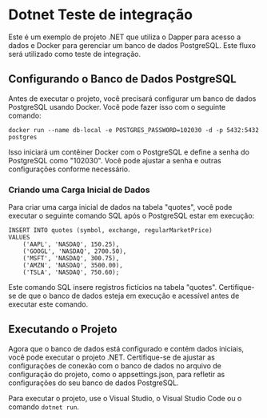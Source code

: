 # Dotnet Teste de integração

Este é um exemplo de projeto .NET que utiliza o Dapper para acesso a dados e Docker para gerenciar um banco de dados PostgreSQL. Este fluxo será utilizado como teste de integração.


## Configurando o Banco de Dados PostgreSQL

Antes de executar o projeto, você precisará configurar um banco de dados PostgreSQL usando Docker. Você pode fazer isso com o seguinte comando:

```shell
docker run --name db-local -e POSTGRES_PASSWORD=102030 -d -p 5432:5432 postgres
```

Isso iniciará um contêiner Docker com o PostgreSQL e define a senha do PostgreSQL como "102030". Você pode ajustar a senha e outras configurações conforme necessário.

### Criando uma Carga Inicial de Dados

Para criar uma carga inicial de dados na tabela "quotes", você pode executar o seguinte comando SQL após o PostgreSQL estar em execução:

```shell
INSERT INTO quotes (symbol, exchange, regularMarketPrice)
VALUES
    ('AAPL', 'NASDAQ', 150.25),
    ('GOOGL', 'NASDAQ', 2700.50),
    ('MSFT', 'NASDAQ', 300.75),
    ('AMZN', 'NASDAQ', 3500.00),
    ('TSLA', 'NASDAQ', 750.60);
```

Este comando SQL insere registros fictícios na tabela "quotes". Certifique-se de que o banco de dados esteja em execução e acessível antes de executar este comando.

## Executando o Projeto

Agora que o banco de dados está configurado e contém dados iniciais, você pode executar o projeto .NET. Certifique-se de ajustar as configurações de conexão com o banco de dados no arquivo de configuração do projeto, como o appsettings.json, para refletir as configurações do seu banco de dados PostgreSQL.

Para executar o projeto, use o Visual Studio, o Visual Studio Code ou o comando `dotnet run`.

